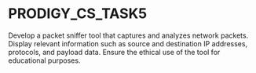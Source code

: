 # PRODIGY_CS_TASK5
Develop a packet sniffer tool that captures and analyzes network packets. Display relevant information such as source and destination IP addresses, protocols, and payload data. Ensure the ethical use of the tool for educational purposes.
